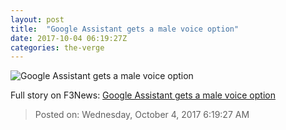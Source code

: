```yaml
---
layout: post
title:  "Google Assistant gets a male voice option"
date: 2017-10-04 06:19:27Z
categories: the-verge
---
```


![Google Assistant gets a male voice option](https://cdn0.vox-cdn.com/thumbor/izM3PhHsA4YlYvx1-h6sVRpmfq0=/0x146:2040x1214/fit-in/1200x630/cdn3.vox-cdn.com/uploads/chorus_asset/file/7215911/Google_Home_lead.0.jpg)




Full story on F3News: [Google Assistant gets a male voice option](http://www.f3nws.com/n/v2gSGE)

> Posted on: Wednesday, October 4, 2017 6:19:27 AM
